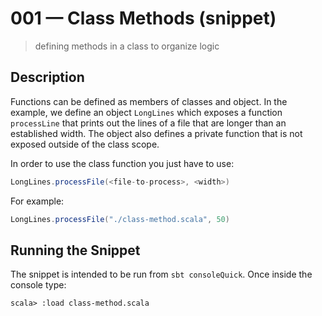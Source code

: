 # 001 &mdash; Class Methods (snippet)
> defining methods in a class to organize logic

## Description
Functions can be defined as members of classes and object. In the example, we define an object `LongLines` which exposes a function `processLine` that prints out the lines of a file that are longer than an established width. The object also defines a private function that is not exposed outside of the class scope.

In order to use the class function you just have to use:
```scala
LongLines.processFile(<file-to-process>, <width>)
```

For example:
```scala
LongLines.processFile("./class-method.scala", 50)
```

## Running the Snippet
The snippet is intended to be run from `sbt consoleQuick`. Once inside the console type:
```
scala> :load class-method.scala
```